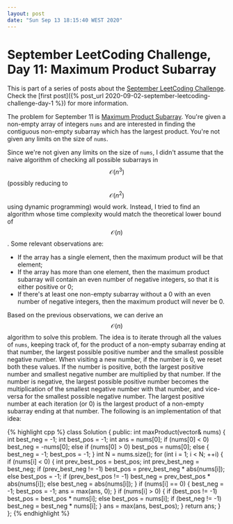 ```yaml
---
layout: post
date: "Sun Sep 13 18:15:40 WEST 2020"
---
```


# September LeetCoding Challenge, Day 11: Maximum Product Subarray

<div class="message" markdown="1">

This is part of a series of posts about the [September LeetCoding
Challenge][september-challenge]. Check the [first post]({% post_url
2020-09-02-september-leetcoding-challenge-day-1 %}) for more information.

</div>

The problem for September 11 is [Maximum Product Subarray][problem]. You're
given a non-empty array of integers `nums` and are interested in finding the
contiguous non-empty subarray which has the largest product. You're not given
any limits on the size of `nums`.

Since we're not given any limits on the size of `nums`, I didn't assume that the
naive algorithm of checking all possible subarrays in $$\mathcal{O}(n^3)$$
(possibly reducing to $$\mathcal{O}(n^2)$$ using dynamic programming) would
work. Instead, I tried to find an algorithm whose time complexity would match
the theoretical lower bound of $$\mathcal{O}(n)$$. Some relevant observations
are:

* If the array has a single element, then the maximum product will be that
  element;
* If the array has more than one element, then the maximum product subarray will
  contain an even number of negative integers, so that it is either positive or
  0;
* If there's at least one non-empty subarray without a 0 with an even number of
  negative integers, then the maximum product will never be 0.
  
Based on the previous observations, we can derive an $$\mathcal{O}(n)$$
algorithm to solve this problem. The idea is to iterate through all the values
of `nums`, keeping track of, for the product of a non-empty subarray ending at
that number, the largest possible positive number and the smallest possible
negative number. When visiting a new number, if the number is 0, we reset both
these values. If the number is positive, both the largest positive number and
smallest negative number are multiplied by that number. If the number is
negative, the largest possible positive number becomes the multiplication of the
smallest negative number with that number, and vice-versa for the smallest
possible negative number. The largest positive number at each iteration (or 0)
is the largest product of a non-empty subarray ending at that number. The
following is an implementation of that idea:

{% highlight cpp %}
class Solution {
public:
  int maxProduct(vector<int>& nums) {
    int best_neg = -1;
    int best_pos = -1;
    int ans = nums[0];
    if (nums[0] < 0)
      best_neg = -nums[0];
    else if (nums[0] > 0)
      best_pos = nums[0];
    else {
      best_neg = -1;
      best_pos = -1;
    }
    int N = nums.size();
    for (int i = 1; i < N; ++i) {
      if (nums[i] < 0) {
        int prev_best_pos = best_pos;
        int prev_best_neg = best_neg;
        if (prev_best_neg != -1)
          best_pos = prev_best_neg * abs(nums[i]);
        else
          best_pos = -1;
        if (prev_best_pos != -1)
          best_neg = prev_best_pos * abs(nums[i]);
        else
          best_neg = abs(nums[i]);
      }
      if (nums[i] == 0) {
        best_neg = -1;
        best_pos = -1;
        ans = max(ans, 0);
      }
      if (nums[i] > 0) {
        if (best_pos != -1)
          best_pos = best_pos * nums[i];
        else
          best_pos = nums[i];
        if (best_neg != -1)
          best_neg = best_neg * nums[i];
      }
      ans = max(ans, best_pos);
    }
    return ans;
  }
};
{% endhighlight %}

[problem]: https://leetcode.com/problems/maximum-product-subarray/
[september-challenge]: https://leetcode.com/explore/challenge/card/september-leetcoding-challenge/
